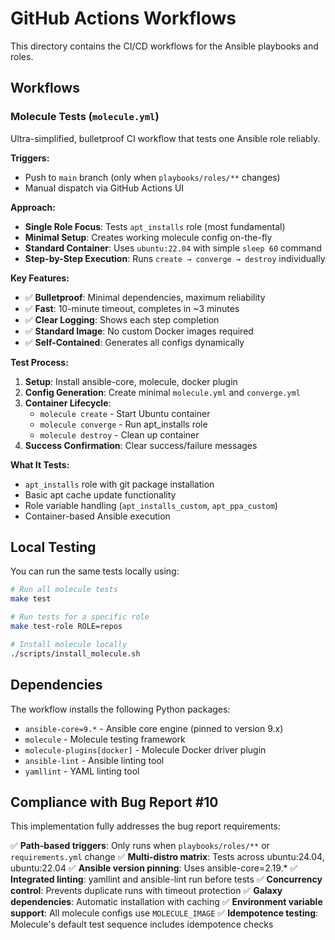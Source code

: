 # GitHub Actions Workflows

This directory contains the CI/CD workflows for the Ansible playbooks and roles.

## Workflows

### Molecule Tests (`molecule.yml`)

Ultra-simplified, bulletproof CI workflow that tests one Ansible role reliably.

**Triggers:**
- Push to `main` branch (only when `playbooks/roles/**` changes)
- Manual dispatch via GitHub Actions UI

**Approach:**
- **Single Role Focus**: Tests `apt_installs` role (most fundamental)
- **Minimal Setup**: Creates working molecule config on-the-fly
- **Standard Container**: Uses `ubuntu:22.04` with simple `sleep 60` command
- **Step-by-Step Execution**: Runs `create → converge → destroy` individually

**Key Features:**
- ✅ **Bulletproof**: Minimal dependencies, maximum reliability
- ✅ **Fast**: 10-minute timeout, completes in ~3 minutes
- ✅ **Clear Logging**: Shows each step completion
- ✅ **Standard Image**: No custom Docker images required
- ✅ **Self-Contained**: Generates all configs dynamically

**Test Process:**
1. **Setup**: Install ansible-core, molecule, docker plugin
2. **Config Generation**: Create minimal `molecule.yml` and `converge.yml`
3. **Container Lifecycle**: 
   - `molecule create` - Start Ubuntu container
   - `molecule converge` - Run apt_installs role
   - `molecule destroy` - Clean up container
4. **Success Confirmation**: Clear success/failure messages

**What It Tests:**
- `apt_installs` role with git package installation
- Basic apt cache update functionality
- Role variable handling (`apt_installs_custom`, `apt_ppa_custom`)
- Container-based Ansible execution

## Local Testing

You can run the same tests locally using:

```bash
# Run all molecule tests
make test

# Run tests for a specific role
make test-role ROLE=repos

# Install molecule locally
./scripts/install_molecule.sh
```

## Dependencies

The workflow installs the following Python packages:
- `ansible-core=9.*` - Ansible core engine (pinned to version 9.x)
- `molecule` - Molecule testing framework
- `molecule-plugins[docker]` - Molecule Docker driver plugin
- `ansible-lint` - Ansible linting tool
- `yamllint` - YAML linting tool

## Compliance with Bug Report #10

This implementation fully addresses the bug report requirements:

✅ **Path-based triggers**: Only runs when `playbooks/roles/**` or `requirements.yml` change
✅ **Multi-distro matrix**: Tests across ubuntu:24.04, ubuntu:22.04
✅ **Ansible version pinning**: Uses ansible-core=2.19.*
✅ **Integrated linting**: yamllint and ansible-lint run before tests
✅ **Concurrency control**: Prevents duplicate runs with timeout protection
✅ **Galaxy dependencies**: Automatic installation with caching
✅ **Environment variable support**: All molecule configs use `MOLECULE_IMAGE`
✅ **Idempotence testing**: Molecule's default test sequence includes idempotence checks
